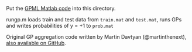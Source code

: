 Put the [GPML Matlab code][1] into this directory.

rungp.m loads train and test data from `train.mat` and `test.mat`, runs GPs
and writes probabilities of y = +1 to `prob.mat`

Original GP aggregation code written by Martin Davtyan (@martinthenext),
[also available on GitHub][1].

[1]:http://www.gaussianprocess.org/gpml/code/matlab/doc/index.html
[2]:https://github.com/martinthenext/ir-crowd-thesis
